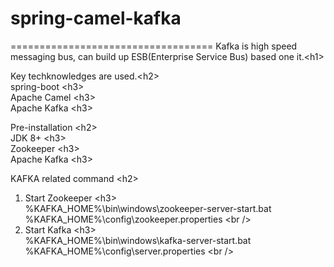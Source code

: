 # spring-camel-kafka
===================================
Kafka is high speed messaging bus, can build up ESB(Enterprise Service Bus) based one it.\<h1\><br />

Key techknowledges are used.\<h2\><br />
spring-boot \<h3\><br />
Apache Camel \<h3\><br />
Apache Kafka \<h3\><br />

Pre-installation \<h2\><br />
  JDK 8+  \<h3\><br />
  Zookeeper \<h3\><br />
  Apache Kafka \<h3\><br />
  

KAFKA related command \<h2\><br />
1. Start Zookeeper \<h3\><br />
%KAFKA_HOME%\bin\windows\zookeeper-server-start.bat %KAFKA_HOME%\config\zookeeper.properties \<br />
2. Start Kafka \<h3\><br />
%KAFKA_HOME%\bin\windows\kafka-server-start.bat %KAFKA_HOME%\config\server.properties \<br />